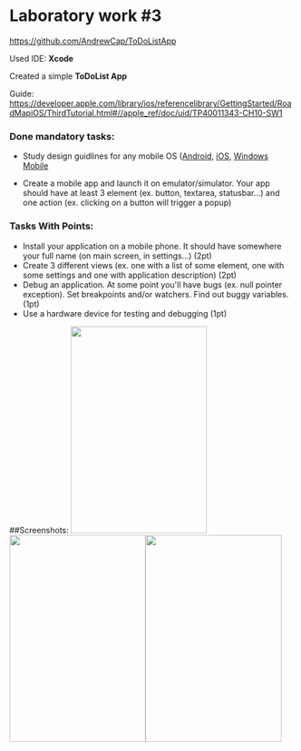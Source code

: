 # Laboratory work #3 

https://github.com/AndrewCap/ToDoListApp

Used IDE: **Xcode**

Created a simple **ToDoList App**

Guide: https://developer.apple.com/library/ios/referencelibrary/GettingStarted/RoadMapiOS/ThirdTutorial.html#//apple_ref/doc/uid/TP40011343-CH10-SW1

### Done mandatory tasks:
  - Study design guidlines for any mobile OS ([Android](https://developer.android.com/design/index.html), [iOS](https://developer.apple.com/library/ios/documentation/userexperience/conceptual/MobileHIG/index.html), [Windows Mobile](http://dev.windowsphone.com/en-us/design)
  
  - Create a mobile app and launch it on emulator/simulator. Your app should have at least 3 element (ex. button, textarea, statusbar...) and one action (ex. clicking on a button will trigger a popup)
  

### Tasks With Points:
  - Install your application on a mobile phone. It should have somewhere your full name (on main screen, in settings...) (2pt)
  - Create 3 different views (ex. one with a list of some element, one with some settings and one with application description) (2pt)
  - Debug an application. At some point you'll have bugs (ex. null pointer exception). Set breakpoints and/or watchers. Find out buggy variables. (1pt)
  - Use a hardware device for testing and debugging (1pt)
  


##Screenshots:
<img src="http://i.imgur.com/iINSUyk.png" width="240px" height="365px" /> <img src="http://i.imgur.com/Ne95xnO.png" width="240px" height="365px" /><img src="http://i.imgur.com/0d625QP.png" width="240px" height="365px" />


